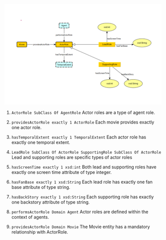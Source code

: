 ![actor](./schema-diagrams/Actor/actor.png)

1.  `ActorRole SubClass Of AgentRole`
     Actor roles are a type of agent role.

2.  `providesActorRole exactly 1 ActorRole`
     Each movie provides exactly one actor role.

3.  `hasTemporalExtent exactly 1 TemporalExtent`
     Each actor role has exactly one temporal extent.

4.  `LeadRole SubClass Of ActorRole SupportingRole SubClass Of ActorRole`
     Lead and supporting roles are specific types of actor roles

5.  `hasScreenTime exactly 1 xsd:int`
     Both lead and supporting roles have exactly one screen time attribute of type integer.

6.  `hasFanBase exactly 1 xsd:String`
     Each lead role has exactly one fan base attribute of type string.

7. `hasBackStory exactly 1 xsd:String`
    Each supporting role has exactly one backstory attribute of type string.

8.  `performsActorRole Domain Agent`
     Actor roles are defined within the context of agents.

9.  `providesActorRole Domain Movie`
     The Movie entity has a mandatory relationship with ActorRole.
